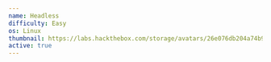 ```yaml
---
name: Headless
difficulty: Easy
os: Linux
thumbnail: https://labs.hackthebox.com/storage/avatars/26e076db204a74b99390e586d7ebcf8c.png
active: true
---
```

